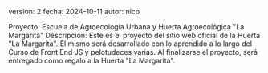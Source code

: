 version: 2
fecha: 2024-10-11
autor: nico

Proyecto: Escuela de Agroecología Urbana y Huerta Agroecológica "La Margarita"
Descripción: Este es el proyecto del sitio web oficial de la Huerta "La Margarita".
El mismo será desarrollado con lo aprendido a lo largo del Curso de Front End JS y pelotudeces varias.
Al finalizarse el proyecto, será entregado como regalo a la Huerta "La Margarita".
